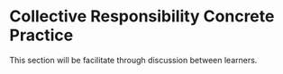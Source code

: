 # Collective Responsibility Concrete Practice

This section will be facilitate through discussion between learners.
